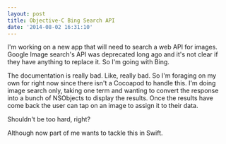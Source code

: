 ```yaml
---
layout: post
title: Objective-C Bing Search API
date: '2014-08-02 16:31:10'
---
```


I'm working on a new app that will need to search a web API for images. Google Image search's API was deprecated long ago and it's not clear if they have anything to replace it. So I'm going with Bing.

The documentation is really bad. Like, really bad. So I'm foraging on my own for right now since there isn't a Cocoapod to handle this. I'm doing image search only, taking one term and wanting to convert the response into a bunch of NSObjects to display the results. Once the results have come back the user can tap on an image to assign it to their data.

Shouldn't be too hard, right?

Although now part of me wants to tackle this in Swift.